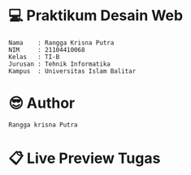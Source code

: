 #  💻 Praktikum Desain Web
	Nama    : Rangga Krisna Putra 
	NIM     : 21104410068
	Kelas   : TI-B
	Jurusan : Tehnik Informatika
	Kampus  : Universitas Islam Balitar
# 😎 Author
	Rangga krisna Putra
# 📋 Live Preview Tugas
